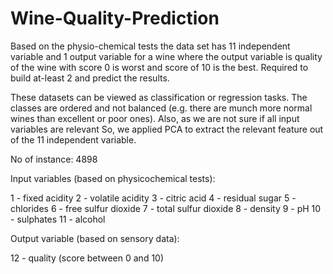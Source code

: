 # Wine-Quality-Prediction
Based on the physio-chemical tests the data set has 11 independent variable and 1 output variable for a wine where the output variable is quality of the wine with score 0 is worst and score of 10 is the best. Required to build at-least 2 and predict the results. 

These datasets can be viewed as classification or regression tasks. The classes are ordered and not balanced (e.g. there are munch more normal wines than excellent or poor ones). Also, as we are not sure if all input variables are relevant So, we applied PCA to extract the relevant feature out of the 11 independent variable.

No of instance: 4898

 Input variables (based on physicochemical tests):
 
   1 - fixed acidity
   2 - volatile acidity
   3 - citric acid
   4 - residual sugar
   5 - chlorides
   6 - free sulfur dioxide
   7 - total sulfur dioxide
   8 - density
   9 - pH
   10 - sulphates
   11 - alcohol
   
Output variable (based on sensory data): 

   12 - quality (score between 0 and 10)
